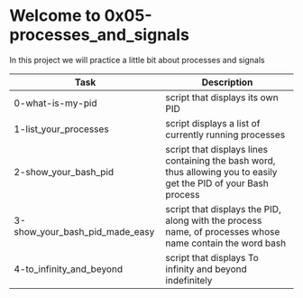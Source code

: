 # Welcome to 0x05-processes_and_signals
In this project we will practice a little bit about processes and signals

| Task | Description |
| ---- | ----------- |
| 0-what-is-my-pid   | script that displays its own PID |
| 1-list_your_processes | script displays a list of currently running processes |
| 2-show_your_bash_pid | script that displays lines containing the bash word, thus allowing you to easily get the PID of your Bash process |
| 3-show_your_bash_pid_made_easy | script that displays the PID, along with the process name, of processes whose name contain the word bash |
| 4-to_infinity_and_beyond | script that displays To infinity and beyond indefinitely |
